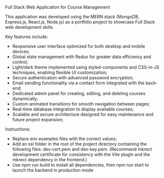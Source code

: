 Full Stack Web Application for Course Management

This application was developed using the MERN stack (MongoDB, Express.js, React.js, Node.js) as a portfolio project to showcase Full Stack web development skills.

Key features include:
- Responsive user interface optimized for both desktop and mobile devices;
- Global state management with Redux for greater data efficiency and control;
- Light/dark theme implemented using styled-components and CSS-in-JS techniques, enabling flexible UI customization;
- Secure authentication with advanced password encryption;
- Email sending functionality via a contact form integrated with the back-end;
- Dedicated admin panel for creating, editing, and deleting courses dynamically;
- Custom animated transitions for smooth navigation between pages;
- Real-time database integration to display available courses;
- Scalable and secure architecture designed for easy maintenance and future project expansion;

Instructions:
- Replace env examples files with the correct values;
- Add an ssl folder in the root of the project directory containing the following files: dev-cert.pem and dev-key.pem. (Recommend mkrect development certificate for consistency with the Vite plugin and the mkrect dependency in the frontend.)
- Use npm run build to install all dependencies, then npm run start to launch the backend in production mode